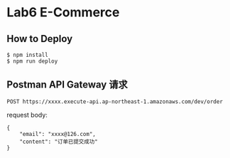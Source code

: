 # Lab6 E-Commerce

## How to Deploy

```
$ npm install
$ npm run deploy
```

## Postman API Gateway 请求
```
POST https://xxxx.execute-api.ap-northeast-1.amazonaws.com/dev/order
```

request body:
```
{
	"email": "xxxx@126.com",
	"content": "订单已提交成功"
}
```

